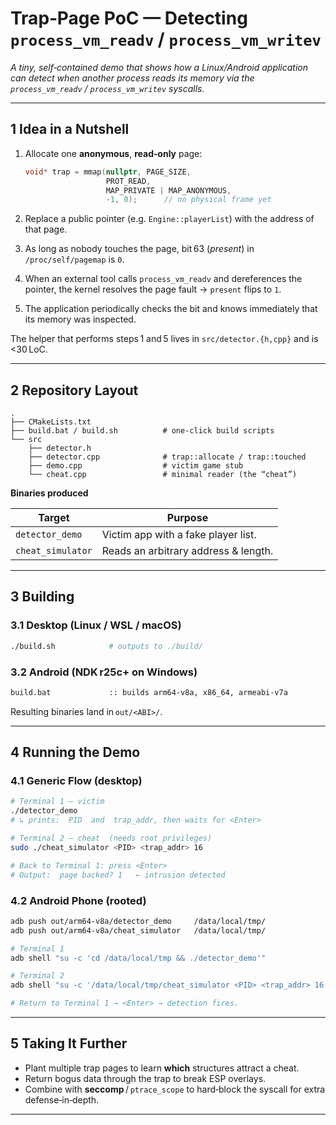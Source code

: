 # Trap‑Page PoC — Detecting `process_vm_readv` / `process_vm_writev`

*A tiny, self‑contained demo that shows how a Linux/Android application can
detect when another process reads its memory via the
`process_vm_readv` / `process_vm_writev` syscalls.*

---

## 1 Idea in a Nutshell

1. Allocate one **anonymous**, **read‑only** page:

   ```cpp
   void* trap = mmap(nullptr, PAGE_SIZE,
                     PROT_READ,
                     MAP_PRIVATE | MAP_ANONYMOUS,
                     -1, 0);      // no physical frame yet
   ```
2. Replace a public pointer (e.g. `Engine::playerList`) with the address
   of that page.
3. As long as nobody touches the page, bit 63 (*present*) in
   `/proc/self/pagemap` is `0`.
4. When an external tool calls `process_vm_readv` and dereferences the
   pointer, the kernel resolves the page fault → `present` flips to `1`.
5. The application periodically checks the bit and knows immediately that
   its memory was inspected.

The helper that performs steps 1 and 5 lives in
`src/detector.{h,cpp}` and is <30 LoC.

---

## 2 Repository Layout

```
.
├── CMakeLists.txt
├── build.bat / build.sh          # one‑click build scripts
└── src
    ├── detector.h
    ├── detector.cpp              # trap::allocate / trap::touched
    ├── demo.cpp                  # victim game stub
    └── cheat.cpp                 # minimal reader (the “cheat”)
```

**Binaries produced**

| Target                | Purpose                          |
|-----------------------|----------------------------------|
| `detector_demo`       | Victim app with a fake player list. |
| `cheat_simulator`     | Reads an arbitrary address & length. |

---

## 3 Building

### 3.1 Desktop (Linux / WSL / macOS)

```bash
./build.sh            # outputs to ./build/
```

### 3.2 Android (NDK r25c+ on Windows)

```bat
build.bat             :: builds arm64‑v8a, x86_64, armeabi‑v7a
```

Resulting binaries land in `out/<ABI>/`.

---

## 4 Running the Demo

### 4.1 Generic Flow (desktop)

```bash
# Terminal 1 – victim
./detector_demo
# ↳ prints:  PID  and  trap_addr, then waits for <Enter>

# Terminal 2 – cheat  (needs root privileges)
sudo ./cheat_simulator <PID> <trap_addr> 16

# Back to Terminal 1: press <Enter>
# Output:  page backed? 1   ← intrusion detected
```

### 4.2 Android Phone (rooted)

```bash
adb push out/arm64-v8a/detector_demo     /data/local/tmp/
adb push out/arm64-v8a/cheat_simulator   /data/local/tmp/

# Terminal 1
adb shell "su -c 'cd /data/local/tmp && ./detector_demo'"

# Terminal 2
adb shell "su -c '/data/local/tmp/cheat_simulator <PID> <trap_addr> 16'"

# Return to Terminal 1 → <Enter> → detection fires.
```

---

## 5 Taking It Further

* Plant multiple trap pages to learn **which** structures attract a cheat.
* Return bogus data through the trap to break ESP overlays.
* Combine with **seccomp** / `ptrace_scope` to hard‑block the syscall for
  extra defense‑in‑depth.

---
